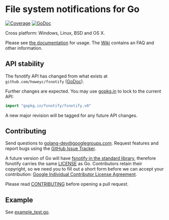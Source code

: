 # File system notifications for Go

[![Coverage](http://gocover.io/_badge/github.com/fsnotify/fsnotify)](http://gocover.io/github.com/fsnotify/fsnotify) [![GoDoc](https://godoc.org/github.com/fsnotify/fsnotify?status.png)](http://godoc.org/github.com/fsnotify/fsnotify)

Cross platform: Windows, Linux, BSD and OS X.

Please see [the documentation](http://godoc.org/github.com/fsnotify/fsnotify) for usage. The [Wiki](https://github.com/fsnotify/fsnotify/wiki) contains an FAQ and other information.

## API stability

The fsnotify API has changed from what exists at `github.com/howeyc/fsnotify` ([GoDoc](http://godoc.org/github.com/howeyc/fsnotify)).

Further changes are expected. You may use [gopkg.in](https://gopkg.in/fsnotify/fsnotify.v0) to lock to the current API: 

```go
import "gopkg.in/fsnotify/fsnotify.v0"
```

A new major revision will be tagged for any future API changes.

## Contributing

Send questions to [golang-dev@googlegroups.com](mailto:golang-dev@googlegroups.com). Request features and report bugs using the [GitHub Issue Tracker](https://github.com/fsnotify/fsnotify/issues).

A future version of Go will have [fsnotify in the standard library](https://code.google.com/p/go/issues/detail?id=4068), therefore fsnotify carries the same [LICENSE](https://github.com/fsnotify/fsnotify/blob/master/LICENSE) as Go. Contributors retain their copyright, so we need you to fill out a short form before we can accept your contribution: [Google Individual Contributor License Agreement](https://developers.google.com/open-source/cla/individual).

Please read [CONTRIBUTING](https://github.com/fsnotify/fsnotify/blob/master/CONTRIBUTING.md) before opening a pull request.

## Example

See [example_test.go](https://github.com/fsnotify/fsnotify/blob/master/example_test.go).
